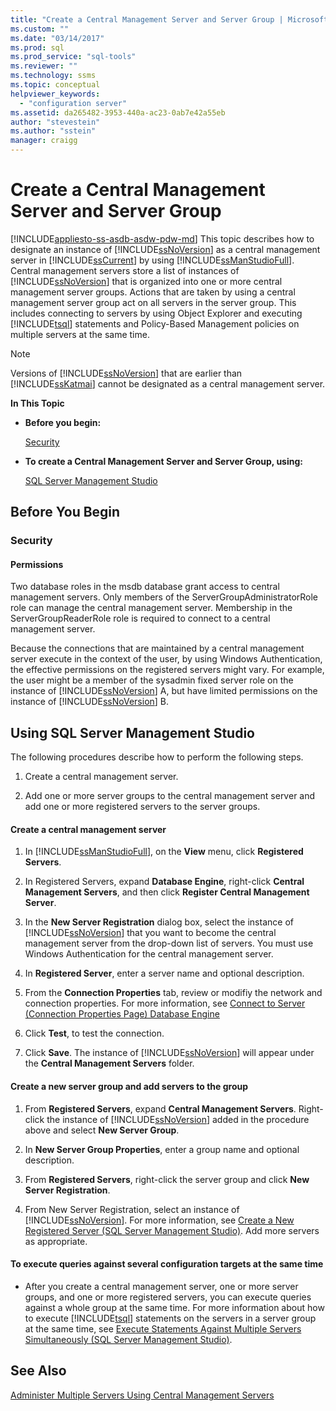 ```yaml
---
title: "Create a Central Management Server and Server Group | Microsoft Docs"
ms.custom: ""
ms.date: "03/14/2017"
ms.prod: sql
ms.prod_service: "sql-tools"
ms.reviewer: ""
ms.technology: ssms
ms.topic: conceptual
helpviewer_keywords: 
  - "configuration server"
ms.assetid: da265482-3953-440a-ac23-0ab7e42a55eb
author: "stevestein"
ms.author: "sstein"
manager: craigg
---
```

# Create a Central Management Server and Server Group
[!INCLUDE[appliesto-ss-asdb-asdw-pdw-md](../../includes/appliesto-ss-asdb-asdw-pdw-md.md)]
  This topic describes how to designate an instance of [!INCLUDE[ssNoVersion](../../includes/ssnoversion-md.md)] as a central management server in [!INCLUDE[ssCurrent](../../includes/sscurrent-md.md)] by using [!INCLUDE[ssManStudioFull](../../includes/ssmanstudiofull-md.md)]. Central management servers store a list of instances of [!INCLUDE[ssNoVersion](../../includes/ssnoversion-md.md)] that is organized into one or more central management server groups. Actions that are taken by using a central management server group act on all servers in the server group. This includes connecting to servers by using Object Explorer and executing [!INCLUDE[tsql](../../includes/tsql-md.md)] statements and Policy-Based Management policies on multiple servers at the same time.  
  
> [!NOTE]  
>  Versions of [!INCLUDE[ssNoVersion](../../includes/ssnoversion-md.md)] that are earlier than [!INCLUDE[ssKatmai](../../includes/sskatmai-md.md)] cannot be designated as a central management server.  
  
 **In This Topic**  
  
-   **Before you begin:**  
  
     [Security](#Security)  
  
-   **To create a Central Management Server and Server Group, using:**  
  
     [SQL Server Management Studio](#SSMSProcedure)  
  
##  <a name="BeforeYouBegin"></a> Before You Begin  
  
###  <a name="Security"></a> Security  
  
####  <a name="Permissions"></a> Permissions  
 Two database roles in the msdb database grant access to central management servers. Only members of the ServerGroupAdministratorRole role can manage the central management server. Membership in the ServerGroupReaderRole role is required to connect to a central management server.  
  
 Because the connections that are maintained by a central management server execute in the context of the user, by using Windows Authentication, the effective permissions on the registered servers might vary. For example, the user might be a member of the sysadmin fixed server role on the instance of [!INCLUDE[ssNoVersion](../../includes/ssnoversion-md.md)] A, but have limited permissions on the instance of [!INCLUDE[ssNoVersion](../../includes/ssnoversion-md.md)] B.  
  
##  <a name="SSMSProcedure"></a> Using SQL Server Management Studio  
 The following procedures describe how to perform the following steps.  
  
1.  Create a central management server.  
  
2.  Add one or more server groups to the central management server and add one or more registered servers to the server groups.  
  
#### Create a central management server  
  
1.  In [!INCLUDE[ssManStudioFull](../../includes/ssmanstudiofull-md.md)], on the **View** menu, click **Registered Servers**.  
  
2.  In Registered Servers, expand **Database Engine**, right-click **Central Management Servers**, and then  click **Register Central Management Server**.  
  
3.  In the **New Server Registration** dialog box, select the instance of [!INCLUDE[ssNoVersion](../../includes/ssnoversion-md.md)] that you want to become the central management server from the drop-down list of servers. You must use Windows Authentication for the central management server.  
  
4.  In **Registered Server**, enter a server name and optional description.  
  
5.  From the **Connection Properties** tab, review or modifiy the network  and connection properties. For more information, see [Connect to Server &#40;Connection Properties Page&#41; Database Engine](http://msdn.microsoft.com/library/edc1143c-6a47-4b02-92ab-441bdea8ea8a)  
  
6.  Click **Test**, to test the connection.  
  
7.  Click **Save**. The instance of [!INCLUDE[ssNoVersion](../../includes/ssnoversion-md.md)] will appear under the **Central Management Servers** folder.  
  
#### Create a new server group and add servers to the group  
  
1.  From **Registered Servers**, expand **Central Management Servers**. Right-click the instance of [!INCLUDE[ssNoVersion](../../includes/ssnoversion-md.md)] added in the procedure above and select **New Server Group**.  
  
2.  In **New Server Group Properties**, enter a group name and optional description.  
  
3.  From **Registered Servers**, right-click the server group and click **New Server Registration**.  
  
4.  From New Server Registration, select an instance of [!INCLUDE[ssNoVersion](../../includes/ssnoversion-md.md)]. For more information, see [Create a New Registered Server &#40;SQL Server Management Studio&#41;](../../tools/sql-server-management-studio/create-a-new-registered-server-sql-server-management-studio.md). Add more servers as appropriate.  
  
#### To execute queries against several configuration targets at the same time  
  
-   After you create a central management server, one or more server groups, and one or more registered servers, you can execute queries against a whole group at the same time. For more information about how to execute [!INCLUDE[tsql](../../includes/tsql-md.md)] statements on the servers in a server group at the same time, see [Execute Statements Against Multiple Servers Simultaneously &#40;SQL Server Management Studio&#41;](../../tools/sql-server-management-studio/execute-statements-against-multiple-servers-simultaneously.md).  
  
## See Also  
 [Administer Multiple Servers Using Central Management Servers](../../relational-databases/administer-multiple-servers-using-central-management-servers.md)  
  
  
